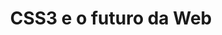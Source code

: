 ---
layout: redirect
category: caelum
title: CSS3 e o futuro da Web
originalURI: http://blog.caelum.com.br/css3-e-o-futuro-da-web/
---